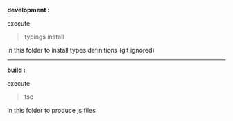 **development :**

execute 

> typings install

in this folder to install types definitions (git ignored)

----

**build :**

execute 

> tsc 

in this folder to produce js files
